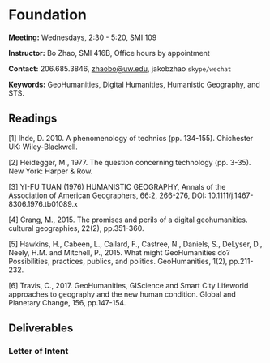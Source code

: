 # Foundation

**Meeting:** Wednesdays, 2:30 - 5:20, SMI 109

**Instructor:** Bo Zhao, SMI 416B, Office hours by appointment

**Contact:** 206.685.3846, zhaobo@uw.edu, jakobzhao `skype/wechat`

**Keywords:** GeoHumanities, Digital Humanities, Humanistic Geography, and STS.

## Readings

[1] Ihde, D. 2010. A phenomenology of technics (pp. 134-155). Chichester UK: Wiley-Blackwell.

[2] Heidegger, M., 1977. The question concerning technology (pp. 3-35). New York: Harper & Row.

[3] YI-FU TUAN (1976) HUMANISTIC GEOGRAPHY, Annals of the Association of American Geographers, 66:2, 266-276, DOI: 10.1111/j.1467-8306.1976.tb01089.x

[4] Crang, M., 2015. The promises and perils of a digital geohumanities. cultural geographies, 22(2), pp.351-360.

[5] Hawkins, H., Cabeen, L., Callard, F., Castree, N., Daniels, S., DeLyser, D., Neely, H.M. and Mitchell, P., 2015. What might GeoHumanities do? Possibilities, practices, publics, and politics. GeoHumanities, 1(2), pp.211-232.

[6] Travis, C., 2017. GeoHumanities, GIScience and Smart City Lifeworld approaches to geography and the new human condition. Global and Planetary Change, 156, pp.147-154.

## Deliverables

### Letter of Intent
